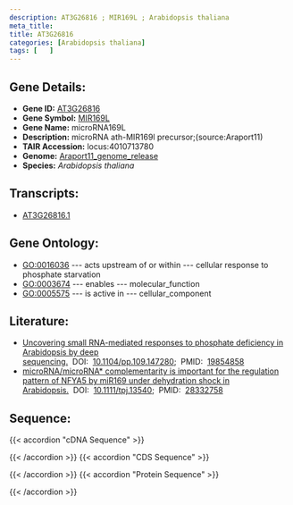 ```yaml
---
description: AT3G26816 ; MIR169L ; Arabidopsis thaliana
meta_title:
title: AT3G26816
categories: [Arabidopsis thaliana]
tags: [   ]
---
```


## Gene Details:
- **Gene ID:** [AT3G26816](https://www.arabidopsis.org/locus?name=AT3G26816)
- **Gene Symbol:** <u>MIR169L</u>
- **Gene Name:** microRNA169L
- **Description:**   microRNA ath-MIR169l precursor;(source:Araport11)
- **TAIR Accession:** locus:4010713780
- **Genome:** [Araport11_genome_release](https://www.arabidopsis.org/download/list?dir=Genes%2FAraport11_genome_release)
- **Species:** *Arabidopsis thaliana*

## Transcripts:
   -  [AT3G26816.1](https://www.arabidopsis.org/gene?name=AT3G26816.1)
## Gene Ontology:
   - [GO:0016036](https://amigo.geneontology.org/amigo/term/GO:0016036)&nbsp;---&nbsp;acts upstream of or within&nbsp;---&nbsp;cellular response to phosphate starvation
   - [GO:0003674](https://amigo.geneontology.org/amigo/term/GO:0003674)&nbsp;---&nbsp;enables&nbsp;---&nbsp;molecular_function
   - [GO:0005575](https://amigo.geneontology.org/amigo/term/GO:0005575)&nbsp;---&nbsp;is active in&nbsp;---&nbsp;cellular_component
## Literature:
   - [Uncovering small RNA-mediated responses to phosphate deficiency in Arabidopsis by  deep sequencing.](https://www.doi.org/10.1104/pp.109.147280)&nbsp;&nbsp;DOI:&nbsp;&nbsp;[10.1104/pp.109.147280](https://www.doi.org/10.1104/pp.109.147280);&nbsp;&nbsp;PMID:&nbsp;&nbsp;[19854858](https://pubmed.ncbi.nlm.nih.gov/19854858/)
   - [microRNA/microRNA* complementarity is important for the regulation pattern of  NFYA5 by miR169 under dehydration shock in Arabidopsis.](https://www.doi.org/10.1111/tpj.13540)&nbsp;&nbsp;DOI:&nbsp;&nbsp;[10.1111/tpj.13540](https://www.doi.org/10.1111/tpj.13540);&nbsp;&nbsp;PMID:&nbsp;&nbsp;[28332758](https://pubmed.ncbi.nlm.nih.gov/28332758/)
## Sequence:
{{< accordion "cDNA Sequence" >}}

{{< /accordion >}}
{{< accordion "CDS Sequence" >}}

{{< /accordion >}}
{{< accordion "Protein Sequence" >}}

{{< /accordion >}}
